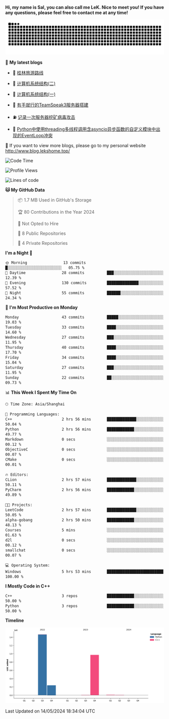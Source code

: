 **Hi, my name is Sal, you can also call me LeK. Nice to meet you! If you have any questions, please feel free to contact me at any time!**

![snake](https://raw.githubusercontent.com/LeKZzzz/LeKZzzz/output/github-contribution-grid-snake.svg)


👀 **My latest blogs**
<!-- BLOG-POST-LIST:START -->
- 🫣 [桂林旅游路线](http://www.blog.lekshome.top/2024/04/28/gui-lin-lu-you-lu-xian/) 

- 🧐 [计算机系统结构&lpar;二&rpar;](http://www.blog.lekshome.top/2024/04/21/ji-suan-ji-xi-tong-jie-gou-er/) 

- 🤖 [计算机系统结构&lpar;一&rpar;](http://www.blog.lekshome.top/2024/04/07/ji-suan-ji-xi-tong-jie-gou-yi/) 

- 📝 [有手就行的TeamSpeak3服务器搭建](http://www.blog.lekshome.top/2024/03/08/teamspeak3-fu-wu-qi-da-jian/) 

- ⛽️ [记录一次服务器挖矿病毒攻击](http://www.blog.lekshome.top/2024/03/08/ji-lu-yi-ci-fu-wu-qi-wa-kuang-bing-du-gong-ji/) 

- 🦣 [Python中使用threading多线程调用含asyncio异步函数的自定义模块中出现的EventLoop冲突](http://www.blog.lekshome.top/2024/03/07/python-zhong-shi-yong-threading-duo-xian-cheng-diao-yong-han-asyncio-yi-bu-han-shu-de-zi-ding-yi-mo-kuai-zhong-chu-xian-de-eventloop-chong-tu/) 
<!-- BLOG-POST-LIST:END -->

🥰 If you want to view more blogs, please go to my personal website http://www.blog.lekshome.top/


<!--START_SECTION:waka-->
![Code Time](http://img.shields.io/badge/Code%20Time-231%20hrs%2027%20mins-blue)

![Profile Views](http://img.shields.io/badge/Profile%20Views-0-blue)

![Lines of code](https://img.shields.io/badge/From%20Hello%20World%20I%27ve%20Written-2.7%20million%20lines%20of%20code-blue)

**🐱 My GitHub Data** 

> 📦 1.7 MB Used in GitHub's Storage 
 > 
> 🏆 80 Contributions in the Year 2024
 > 
> 🚫 Not Opted to Hire
 > 
> 📜 8 Public Repositories 
 > 
> 🔑 4 Private Repositories 
 > 
**I'm a Night 🦉** 

```text
🌞 Morning                13 commits          █░░░░░░░░░░░░░░░░░░░░░░░░   05.75 % 
🌆 Daytime                28 commits          ███░░░░░░░░░░░░░░░░░░░░░░   12.39 % 
🌃 Evening                130 commits         ██████████████░░░░░░░░░░░   57.52 % 
🌙 Night                  55 commits          ██████░░░░░░░░░░░░░░░░░░░   24.34 % 
```
📅 **I'm Most Productive on Monday** 

```text
Monday                   43 commits          █████░░░░░░░░░░░░░░░░░░░░   19.03 % 
Tuesday                  33 commits          ████░░░░░░░░░░░░░░░░░░░░░   14.60 % 
Wednesday                27 commits          ███░░░░░░░░░░░░░░░░░░░░░░   11.95 % 
Thursday                 40 commits          ████░░░░░░░░░░░░░░░░░░░░░   17.70 % 
Friday                   34 commits          ████░░░░░░░░░░░░░░░░░░░░░   15.04 % 
Saturday                 27 commits          ███░░░░░░░░░░░░░░░░░░░░░░   11.95 % 
Sunday                   22 commits          ██░░░░░░░░░░░░░░░░░░░░░░░   09.73 % 
```


📊 **This Week I Spent My Time On** 

```text
🕑︎ Time Zone: Asia/Shanghai

💬 Programming Languages: 
C++                      2 hrs 56 mins       █████████████░░░░░░░░░░░░   50.04 % 
Python                   2 hrs 56 mins       ████████████░░░░░░░░░░░░░   49.77 % 
Markdown                 0 secs              ░░░░░░░░░░░░░░░░░░░░░░░░░   00.12 % 
ObjectiveC               0 secs              ░░░░░░░░░░░░░░░░░░░░░░░░░   00.07 % 
CMake                    0 secs              ░░░░░░░░░░░░░░░░░░░░░░░░░   00.01 % 

🔥 Editors: 
CLion                    2 hrs 57 mins       █████████████░░░░░░░░░░░░   50.11 % 
PyCharm                  2 hrs 56 mins       ████████████░░░░░░░░░░░░░   49.89 % 

🐱‍💻 Projects: 
LeetCode                 2 hrs 57 mins       █████████████░░░░░░░░░░░░   50.05 % 
alpha-gobang             2 hrs 50 mins       ████████████░░░░░░░░░░░░░   48.13 % 
Courses                  5 mins              ░░░░░░░░░░░░░░░░░░░░░░░░░   01.63 % 
d2l                      0 secs              ░░░░░░░░░░░░░░░░░░░░░░░░░   00.12 % 
smallchat                0 secs              ░░░░░░░░░░░░░░░░░░░░░░░░░   00.07 % 

💻 Operating System: 
Windows                  5 hrs 53 mins       █████████████████████████   100.00 % 
```

**I Mostly Code in C++** 

```text
C++                      3 repos             ████████████░░░░░░░░░░░░░   50.00 % 
Python                   3 repos             ████████████░░░░░░░░░░░░░   50.00 % 
```



**Timeline**

![Lines of Code chart](https://raw.githubusercontent.com/LeKZzzz/LeKZzzz/master/assets/bar_graph.png)


 Last Updated on 14/05/2024 18:34:04 UTC
<!--END_SECTION:waka-->
